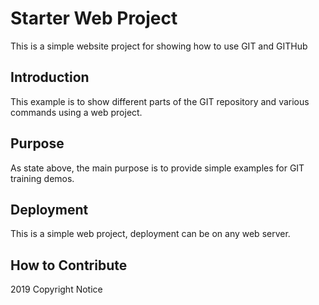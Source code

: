 # Starter Web Project

This is a simple website project for showing how to use GIT and GITHub

## Introduction

This example is to show different parts of the GIT repository and various commands using a web project.

## Purpose

As state above, the main purpose is to provide simple examples for GIT training demos.

## Deployment

This is a simple web project, deployment can be on any web server.

## How to Contribute

2019 Copyright Notice
